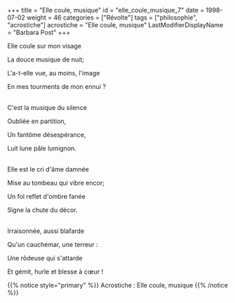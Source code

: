 +++
title = "Elle coule, musique"
id = "elle_coule_musique_7"
date = 1998-07-02
weight = 46
categories = ["Révolte"]
tags = ["philosophie", "acrostiche"]
acrostiche = "Elle coule, musique"
LastModifierDisplayName = "Barbara Post"
+++

Elle coule sur mon visage

La douce musique de nuit;

L'a-t-elle vue, au moins, l'image

En mes tourments de mon ennui ?

 \
C'est la musique du silence

Oubliée en partition,

Un fantôme désespérance,

Luit lune pâle lumignon.

 \
Elle est le cri d'âme damnée

Mise au tombeau qui vibre encor;

Un fol reflet d'ombre fanée

Signe la chute du décor.

 \
Irraisonnée, aussi blafarde

Qu'un cauchemar, une terreur :

Une rôdeuse qui s'attarde

Et gémit, hurle et blesse à cœur !

{{% notice style="primary" %}}
Acrostiche : Elle coule, musique
{{% /notice %}}
